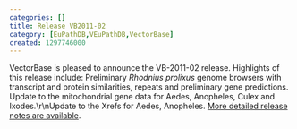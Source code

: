 ```yaml
---
categories: []
title: Release VB2011-02
category: [EuPathDB,VEuPathDB,VectorBase]
created: 1297746000
---
```

VectorBase is pleased to announce the VB-2011-02 release. 
Highlights of this release include:
Preliminary <i>Rhodnius prolixus</i> genome browsers with transcript and protein similarities, repeats and preliminary gene predictions.
Update to the mitochondrial gene data for Aedes, Anopheles, Culex and Ixodes.\r\nUpdate to the Xrefs for Aedes, Anopheles.
<a href="/release/release-vb2011-02">More detailed release notes are available</a>.
